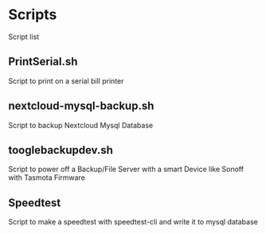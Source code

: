# Scripts
Script list


## PrintSerial.sh

Script to print on a serial bill printer

## nextcloud-mysql-backup.sh

Script to backup  Nextcloud Mysql Database 

## tooglebackupdev.sh

Script to power off a Backup/File Server  with a smart Device like Sonoff with Tasmota Firmware

## Speedtest

Script to make a speedtest with speedtest-cli and write it to mysql database

